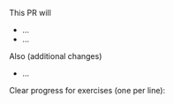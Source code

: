 
This PR will
- ...
- ...

Also (additional changes)
- ...

Clear progress for exercises (one per line):
